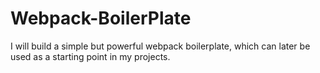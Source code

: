 # Webpack-BoilerPlate
I will build a simple but powerful webpack boilerplate, which can later be used as a starting point in my projects.
